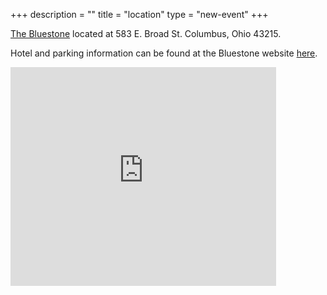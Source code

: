 +++
description = ""
title = "location"
type = "new-event"
+++
<p>
    <a href="http://liveatthebluestone.com/">The Bluestone</a> located at 583 E. Broad St. Columbus, Ohio 43215.
</p>
<p>
    Hotel and parking information can be found at the Bluestone website <a
        href="http://liveatthebluestone.com/about/parking-and-hotels/">here</a>.
</p>
<p>
    <iframe src="https://maps.google.com/maps?f=q&amp;source=s_q&amp;hl=en&amp;geocode=&amp;q=The+Bluestone,+583+East+Broad+Street,+Columbus,+OH&amp;aq=0&amp;oq=The+Bluestone,+583+East+Broad&amp;sll=39.982951,-82.990829&amp;sspn=0.499818,0.810242&amp;ie=UTF8&amp;hq=The+Bluestone,&amp;hnear=583+E+Broad+St,+Columbus,+Franklin,+Ohio+43215&amp;t=m&amp;ll=39.96357,-82.984972&amp;spn=0.023025,0.036478&amp;z=14&amp;output=embed"
            height="350" width="425" frameborder="0" marginwidth="0" marginheight="0" scrolling="no"></iframe>
</p>